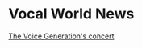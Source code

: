 <h1>Vocal World News</h1>

<p><a href="/Basic Web Design/assignement.html" target="self">The Voice Generation's concert</p>
